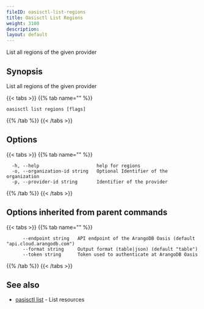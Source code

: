 ```yaml
---
fileID: oasisctl-list-regions
title: Oasisctl List Regions
weight: 3100
description: 
layout: default
---
```

List all regions of the given provider

## Synopsis

List all regions of the given provider

{{< tabs >}}
{{% tab name="" %}}
```
oasisctl list regions [flags]
```
{{% /tab %}}
{{< /tabs >}}

## Options

{{< tabs >}}
{{% tab name="" %}}
```
  -h, --help                     help for regions
  -o, --organization-id string   Optional Identifier of the organization
  -p, --provider-id string       Identifier of the provider
```
{{% /tab %}}
{{< /tabs >}}

## Options inherited from parent commands

{{< tabs >}}
{{% tab name="" %}}
```
      --endpoint string   API endpoint of the ArangoDB Oasis (default "api.cloud.arangodb.com")
      --format string     Output format (table|json) (default "table")
      --token string      Token used to authenticate at ArangoDB Oasis
```
{{% /tab %}}
{{< /tabs >}}

## See also

* [oasisctl list]()	 - List resources

